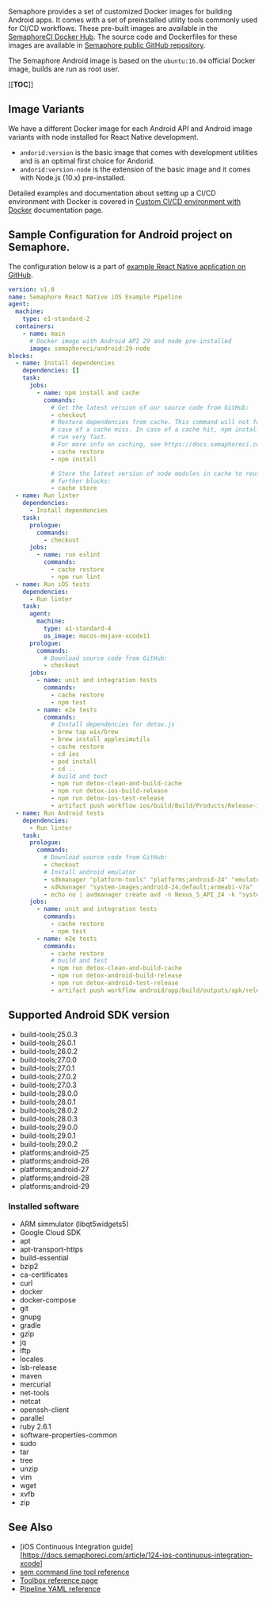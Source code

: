 Semaphore provides a set of customized Docker images for building Android apps. It comes with a set of preinstalled utility tools commonly used for CI/CD workflows. These pre-built images are available in the [SemaphoreCI Docker Hub](https://hub.docker.com/repository/docker/semaphoreci/android). The source code and Dockerfiles for these images are available in [Semaphore public GitHub repository](https://github.com/semaphoreci/docker-images/tree/master/dockerfiles/android).

The Semaphore Android image is based on the `ubuntu:16.04` official Docker image, builds are run as root user.

[[__TOC__]]

## Image Variants

We have a different Docker image for each Android API and Android image variants with node installed
for React Native development.

 - `andorid:version` is the basic image that comes with development utilities and is an optimal first choice for Andorid.
 - `andorid:version-node` is the extension of the basic image and it comes with Node.js (10.x) pre-installed.

Detailed examples and documentation about setting up a CI/CD environment with Docker is covered in [Custom CI/CD environment with Docker](https://docs.semaphoreci.com/article/127-custom-ci-cd-environment-with-docker) documentation page.

## Sample Configuration for Android project on Semaphore.
The configuration below is a part of [example React Native application on GitHub](https://github.com/semaphoreci-demos/semaphore-demo-react-native).

``` yaml
version: v1.0
name: Semaphore React Native iOS Example Pipeline
agent:
  machine:
    type: e1-standard-2
  containers:
    - name: main
      # Docker image with Android API 29 and node pre-installed
      image: semaphoreci/android:29-node
blocks:
  - name: Install dependencies
    dependencies: []
    task:
      jobs:
        - name: npm install and cache
          commands:
            # Get the latest version of our source code from GitHub:
            - checkout
            # Restore dependencies from cache. This command will not fail in
            # case of a cache miss. In case of a cache hit, npm install will
            # run very fast.
            # For more info on caching, see https://docs.semaphoreci.com/article/68-caching-dependencies
            - cache restore
            - npm install

            # Store the latest version of node modules in cache to reuse in
            # further blocks:
            - cache store
  - name: Run linter
    dependencies:
      - Install dependencies
    task:
      prologue:
        commands:
          - checkout
      jobs:
        - name: run eslint
          commands:
            - cache restore
            - npm run lint
  - name: Run iOS tests
    dependencies:
      - Run linter
    task:
      agent:
        machine:
          type: a1-standard-4
          os_image: macos-mojave-xcode11
      prologue:
        commands:
          # Download source code from GitHub:
          - checkout
      jobs:
        - name: unit and integration tests
          commands:
            - cache restore
            - npm test
        - name: e2e tests
          commands:
            # Install dependencies for detox.js
            - brew tap wix/brew
            - brew install applesimutils
            - cache restore
            - cd ios
            - pod install
            - cd ..
            # build and test
            - npm run detox-clean-and-build-cache
            - npm run detox-ios-build-release
            - npm run detox-ios-test-release
            - artifact push workflow ios/build/Build/Products/Release-iphonesimulator/ReactNativeSemaphoreNew.app
  - name: Run Android tests
    dependencies:
      - Run linter
    task:
      prologue:
        commands:
          # Download source code from GitHub:
          - checkout
          # Install android emulator
          - sdkmanager "platform-tools" "platforms;android-24" "emulator"
          - sdkmanager "system-images;android-24;default;armeabi-v7a"
          - echo no | avdmanager create avd -n Nexus_S_API_24 -k "system-images;android-24;default;armeabi-v7a" --device "Nexus S"
      jobs:
        - name: unit and integration tests
          commands:
            - cache restore
            - npm test
        - name: e2e tests
          commands:
            - cache restore
            # build and test
            - npm run detox-clean-and-build-cache
            - npm run detox-android-build-release
            - npm run detox-android-test-release
            - artifact push workflow android/app/build/outputs/apk/release/app-release.apk
```

## Supported Android SDK version

- build-tools;25.0.3
- build-tools;26.0.1
- build-tools;26.0.2
- build-tools;27.0.0
- build-tools;27.0.1
- build-tools;27.0.2
- build-tools;27.0.3
- build-tools;28.0.0
- build-tools;28.0.1
- build-tools;28.0.2
- build-tools;28.0.3
- build-tools;29.0.0
- build-tools;29.0.1
- build-tools;29.0.2
- platforms;android-25
- platforms;android-26
- platforms;android-27
- platforms;android-28
- platforms;android-29

### Installed software

- ARM simmulator (libqt5widgets5)
- Google Cloud SDK
- apt
- apt-transport-https
- build-essential
- bzip2
- ca-certificates
- curl
- docker
- docker-compose
- git
- gnupg
- gradle
- gzip
- jq
- lftp
- locales
- lsb-release
- maven
- mercurial
- net-tools
- netcat
- openssh-client
- parallel
- ruby 2.6.1
- software-properties-common
- sudo
- tar
- tree
- unzip
- vim
- wget
- xvfb
- zip

## See Also

- [iOS Continuous Integration guide][https://docs.semaphoreci.com/article/124-ios-continuous-integration-xcode]
- [sem command line tool reference](https://docs.semaphoreci.com/article/53-sem-reference)
- [Toolbox reference page](https://docs.semaphoreci.com/article/54-toolbox-reference)
- [Pipeline YAML reference](https://docs.semaphoreci.com/article/50-pipeline-yaml)
